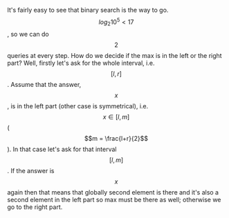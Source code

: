 It's fairly easy to see that binary search is the way to go.  $$log_2 10^5 < 17$$, so we can do $$2$$ queries at every step.  How do we decide if the max is in the left or the right part?  Well, firstly let's ask for the whole interval, i.e. $$[l, r]$$.  Assume that the answer, $$x$$, is in the left part (other case is symmetrical), i.e. $$x \in [l, m]$$ ($$m = \frac{l+r}{2}$$).  In that case let's ask for that interval $$[l, m]$$.  If the answer is $$x$$ again then that means that globally second element is there and it's also a second element in the left part so max must be there as well; otherwise we go to the right part.
